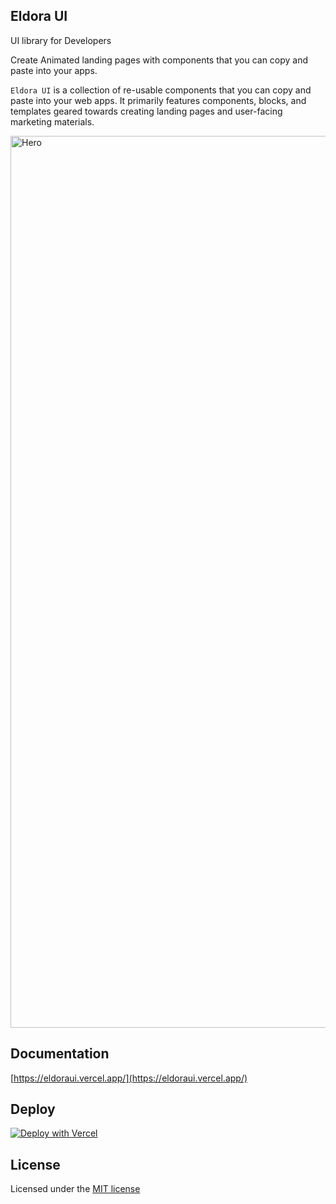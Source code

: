 ## Eldora UI
UI library for Developers

Create Animated landing pages with components that you can copy and paste into your apps.

`Eldora UI` is a collection of re-usable components that you can copy and paste into your web apps. It primarily features components, blocks, and templates geared towards creating landing pages and user-facing marketing materials.

<img width="1427" alt="Hero" src="https://github.com/karthikmudunuri/eldoraui/assets/102793643/74dec942-1979-4b41-9b41-9c9b98ec7a26">

## Documentation
[https://eldoraui.vercel.app/](https://eldoraui.vercel.app/)

## Deploy
[![Deploy with Vercel](https://vercel.com/button)](https://vercel.com/new/clone?repository-url=[https://github.com/karthikmudunuri/eldoraui])

## License

Licensed under the [MIT license](https://github.com/karthikmudunuri/eldoraui/blob/main/LICENSE.md)
